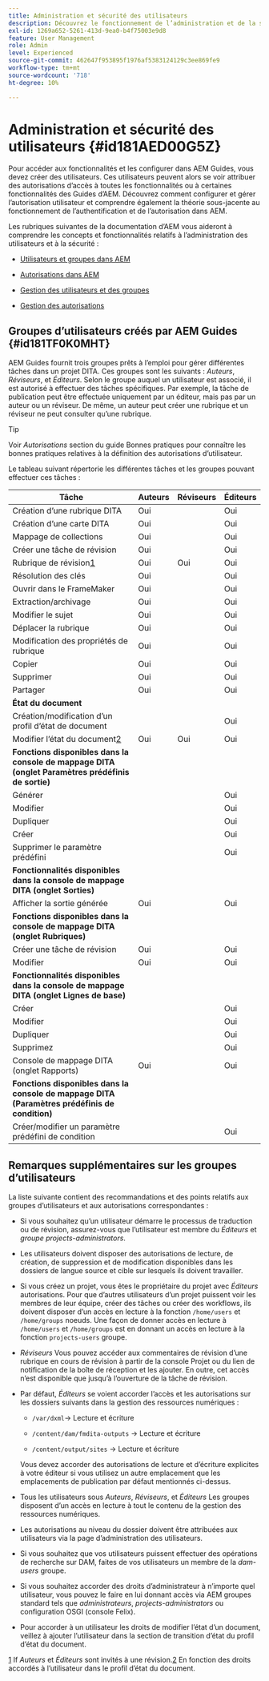 ```yaml
---
title: Administration et sécurité des utilisateurs
description: Découvrez le fonctionnement de l’administration et de la sécurité des utilisateurs
exl-id: 1269a652-5261-413d-9ea0-b4f75003e9d8
feature: User Management
role: Admin
level: Experienced
source-git-commit: 462647f953895f1976af5383124129c3ee869fe9
workflow-type: tm+mt
source-wordcount: '718'
ht-degree: 10%

---
```


# Administration et sécurité des utilisateurs {#id181AED00G5Z}

Pour accéder aux fonctionnalités et les configurer dans AEM Guides, vous devez créer des utilisateurs. Ces utilisateurs peuvent alors se voir attribuer des autorisations d’accès à toutes les fonctionnalités ou à certaines fonctionnalités des Guides d’AEM. Découvrez comment configurer et gérer l’autorisation utilisateur et comprendre également la théorie sous-jacente au fonctionnement de l’authentification et de l’autorisation dans AEM.

Les rubriques suivantes de la documentation d’AEM vous aideront à comprendre les concepts et fonctionnalités relatifs à l’administration des utilisateurs et à la sécurité :

- [Utilisateurs et groupes dans AEM](https://helpx.adobe.com/experience-manager/6-5/sites/administering/using/security.html#UsersandGroupsinAEM)

- [Autorisations dans AEM](https://helpx.adobe.com/fr/experience-manager/6-5/sites/administering/using/security.html#PermissionsinAEM)

- [Gestion des utilisateurs et des groupes](https://helpx.adobe.com/experience-manager/6-5/sites/administering/using/security.html#ManagingUsersandGroups)

- [Gestion des autorisations](https://helpx.adobe.com/experience-manager/6-5/sites/administering/using/security.html#ManagingPermissions)


## Groupes d’utilisateurs créés par AEM Guides {#id181TF0K0MHT}

AEM Guides fournit trois groupes prêts à l’emploi pour gérer différentes tâches dans un projet DITA. Ces groupes sont les suivants : *Auteurs*, *Réviseurs*, et *Éditeurs*. Selon le groupe auquel un utilisateur est associé, il est autorisé à effectuer des tâches spécifiques. Par exemple, la tâche de publication peut être effectuée uniquement par un éditeur, mais pas par un auteur ou un réviseur. De même, un auteur peut créer une rubrique et un réviseur ne peut consulter qu’une rubrique.

>[!TIP]
>
> Voir *Autorisations* section du guide Bonnes pratiques pour connaître les bonnes pratiques relatives à la définition des autorisations d’utilisateur.

Le tableau suivant répertorie les différentes tâches et les groupes pouvant effectuer ces tâches :

| Tâche | Auteurs | Réviseurs | Éditeurs |
|----|-------|---------|----------|
| Création d’une rubrique DITA | Oui |   | Oui |
| Création d’une carte DITA | Oui |   | Oui |
| Mappage de collections | Oui |   | Oui |
| Créer une tâche de révision | Oui |   | Oui |
| Rubrique de révision[1](#fntarg_1) | Oui | Oui | Oui |
| Résolution des clés | Oui |   | Oui |
| Ouvrir dans le FrameMaker | Oui |   | Oui |
| Extraction/archivage | Oui |   | Oui |
| Modifier le sujet | Oui |   | Oui |
| Déplacer la rubrique | Oui |   | Oui |
| Modification des propriétés de rubrique | Oui |   | Oui |
| Copier | Oui |   | Oui |
| Supprimer | Oui |   | Oui |
| Partager | Oui |   | Oui |
| **État du document** |
| Création/modification d’un profil d’état de document |   |   | Oui |
| Modifier l’état du document[2](#fntarg_2) | Oui | Oui | Oui |
| **Fonctions disponibles dans la console de mappage DITA \(onglet Paramètres prédéfinis de sortie\)** |
| Générer |   |   | Oui |
| Modifier |   |   | Oui |
| Dupliquer |   |   | Oui |
| Créer |   |   | Oui |
| Supprimer le paramètre prédéfini |   |   | Oui |
| **Fonctionnalités disponibles dans la console de mappage DITA \(onglet Sorties\)** |
| Afficher la sortie générée | Oui |   | Oui |
| **Fonctions disponibles dans la console de mappage DITA \(onglet Rubriques\)** |
| Créer une tâche de révision | Oui |   | Oui |
| Modifier | Oui |   | Oui |
| **Fonctionnalités disponibles dans la console de mappage DITA \(onglet Lignes de base\)** |
| Créer |   |   | Oui |
| Modifier |   |   | Oui |
| Dupliquer |   |   | Oui |
| Supprimez |   |   | Oui |
| Console de mappage DITA \(onglet Rapports\) | Oui |   | Oui |
| **Fonctions disponibles dans la console de mappage DITA \(Paramètres prédéfinis de condition\)** |
| Créer/modifier un paramètre prédéfini de condition |   |   | Oui |

## Remarques supplémentaires sur les groupes d’utilisateurs

La liste suivante contient des recommandations et des points relatifs aux groupes d’utilisateurs et aux autorisations correspondantes :

- Si vous souhaitez qu’un utilisateur démarre le processus de traduction ou de révision, assurez-vous que l’utilisateur est membre du *Éditeurs* et *groupe projects-administrators*.

- Les utilisateurs doivent disposer des autorisations de lecture, de création, de suppression et de modification disponibles dans les dossiers de langue source et cible sur lesquels ils doivent travailler.

- Si vous créez un projet, vous êtes le propriétaire du projet avec *Éditeurs* autorisations. Pour que d’autres utilisateurs d’un projet puissent voir les membres de leur équipe, créer des tâches ou créer des workflows, ils doivent disposer d’un accès en lecture à la fonction `/home/users` et `/home/groups` noeuds. Une façon de donner accès en lecture à `/home/users` et `/home/groups` est en donnant un accès en lecture à la fonction `projects-users` groupe.

- *Réviseurs* Vous pouvez accéder aux commentaires de révision d’une rubrique en cours de révision à partir de la console Projet ou du lien de notification de la boîte de réception et les ajouter. En outre, cet accès n’est disponible que jusqu’à l’ouverture de la tâche de révision.

- Par défaut, *Éditeurs* se voient accorder l’accès et les autorisations sur les dossiers suivants dans la gestion des ressources numériques :

   - ``/var/dxml``-\> Lecture et écriture

   - `/content/dam/fmdita-outputs` -\> Lecture et écriture

   - `/content/output/sites` -\> Lecture et écriture

  Vous devez accorder des autorisations de lecture et d’écriture explicites à votre éditeur si vous utilisez un autre emplacement que les emplacements de publication par défaut mentionnés ci-dessus.

- Tous les utilisateurs sous *Auteurs*, *Réviseurs*, et *Éditeurs* Les groupes disposent d’un accès en lecture à tout le contenu de la gestion des ressources numériques.

- Les autorisations au niveau du dossier doivent être attribuées aux utilisateurs via la page d’administration des utilisateurs.

- Si vous souhaitez que vos utilisateurs puissent effectuer des opérations de recherche sur DAM, faites de vos utilisateurs un membre de la *dam-users* groupe.

- Si vous souhaitez accorder des droits d’administrateur à n’importe quel utilisateur, vous pouvez le faire en lui donnant accès via AEM groupes standard tels que *administrateurs*, *projects-administrators* ou configuration OSGI \(console Felix\).

- Pour accorder à un utilisateur les droits de modifier l’état d’un document, veillez à ajouter l’utilisateur dans la section de transition d’état du profil d’état du document.

[1](#fnsrc_1) If *Auteurs* et *Éditeurs* sont invités à une révision.[2](#fnsrc_2) En fonction des droits accordés à l’utilisateur dans le profil d’état du document.
